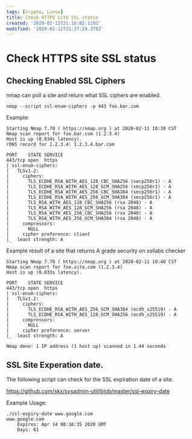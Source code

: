 ```yaml
---
tags: [Crypto, Linux]
title: Check HTTPS site SSL status
created: '2020-02-12T21:16:02.119Z'
modified: '2020-02-12T21:27:24.378Z'
---
```


# Check HTTPS site SSL status

## Checking Enabled SSL Ciphers
nmap can poll a site and return what SSL ciphers are enabled.  

`nmap --script ssl-enum-ciphers -p 443 foo.bar.com`

Example:

```
Starting Nmap 7.70 ( https://nmap.org ) at 2020-02-11 10:39 CST
Nmap scan report for foo.bar.com (1.2.3.4)
Host is up (0.034s latency).
rDNS record for 1.2.3.4: 1.2.3.4.bar.com

PORT    STATE SERVICE
443/tcp open  https
| ssl-enum-ciphers: 
|   TLSv1.2: 
|     ciphers: 
|       TLS_ECDHE_RSA_WITH_AES_128_CBC_SHA256 (secp256r1) - A
|       TLS_ECDHE_RSA_WITH_AES_128_GCM_SHA256 (secp256r1) - A
|       TLS_ECDHE_RSA_WITH_AES_256_CBC_SHA384 (secp256r1) - A
|       TLS_ECDHE_RSA_WITH_AES_256_GCM_SHA384 (secp256r1) - A
|       TLS_RSA_WITH_AES_128_CBC_SHA256 (rsa 2048) - A
|       TLS_RSA_WITH_AES_128_GCM_SHA256 (rsa 2048) - A
|       TLS_RSA_WITH_AES_256_CBC_SHA256 (rsa 2048) - A
|       TLS_RSA_WITH_AES_256_GCM_SHA384 (rsa 2048) - A
|     compressors: 
|       NULL
|     cipher preference: client
|_  least strength: A
```

Example result of a site that returns A grade security on ssllabs checker

```
Starting Nmap 7.70 ( https://nmap.org ) at 2020-02-11 10:40 CST
Nmap scan report for foo.site.com (1.2.3.4)
Host is up (0.033s latency).

PORT    STATE SERVICE
443/tcp open  https
| ssl-enum-ciphers: 
|   TLSv1.2: 
|     ciphers: 
|       TLS_ECDHE_RSA_WITH_AES_256_GCM_SHA384 (ecdh_x25519) - A
|       TLS_ECDHE_RSA_WITH_AES_128_GCM_SHA256 (ecdh_x25519) - A
|     compressors: 
|       NULL
|     cipher preference: server
|_  least strength: A

Nmap done: 1 IP address (1 host up) scanned in 1.44 seconds
```

## SSL Site Experation date. 

The following script can check for the SSL expiration date of a site.

https://github.com/skx/sysadmin-util/blob/master/ssl-expiry-date

Example Usage:

```
./ssl-expiry-date www.google.com
www.google.com
    Expires: Apr 14 08:16:35 2020 GMT
    Days: 61
```
